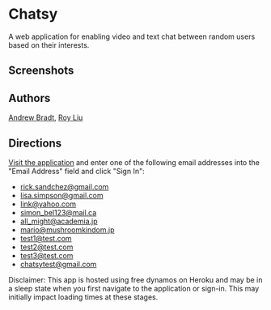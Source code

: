 # Chatsy
A web application for enabling video and text chat between random users based on their interests.

## Screenshots

## Authors
[Andrew Bradt](https://github.com/andrew-bradt), [Roy Liu](https://github.com/Roy7384)

## Directions

[Visit the application](https://chatsy-client2.herokuapp.com/) and enter one of the following email addresses into the "Email Address" field and click "Sign In":
  - rick.sandchez@gmail.com
  - lisa.simpson@gmail.com
  - link@yahoo.com
  - simon_bel123@mail.ca
  - all_might@academia.jp
  - mario@mushroomkindom.jp
  - test1@test.com
  - test2@test.com
  - test3@test.com
  - chatsytest@gmail.com

Disclaimer: This app is hosted using free dynamos on Heroku and may be in a sleep state when you first navigate to the application or sign-in.  This may initially impact loading times at these stages.  


